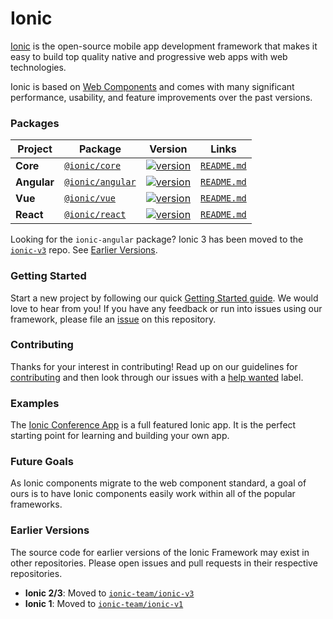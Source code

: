 # Ionic

[Ionic](https://ionicframework.com/) is the open-source mobile app development framework that makes it easy to
build top quality native and progressive web apps with web technologies.

Ionic is based on [Web Components](https://www.webcomponents.org/introduction) and comes with many significant performance, usability, and feature improvements over the past versions.


### Packages

| Project | Package | Version | Links |
| ------- | ------- | ------- |:-----:|
| **Core** | [`@ionic/core`](https://www.npmjs.com/package/@ionic/core) | [![version](https://img.shields.io/npm/v/@ionic/core/latest.svg)](https://www.npmjs.com/package/@ionic/core) | [`README.md`](core/README.md)
| **Angular** | [`@ionic/angular`](https://www.npmjs.com/package/@ionic/angular) | [![version](https://img.shields.io/npm/v/@ionic/angular/latest.svg)](https://www.npmjs.com/package/@ionic/angular) | [`README.md`](angular/README.md)
| **Vue** | [`@ionic/vue`](https://www.npmjs.com/package/@ionic/vue) | [![version](https://img.shields.io/npm/v/@ionic/vue/latest.svg)](https://www.npmjs.com/package/@ionic/vue) | [`README.md`](vue/README.md)
| **React** | [`@ionic/react`](https://www.npmjs.com/package/@ionic/react) | [![version](https://img.shields.io/npm/v/@ionic/react/latest.svg)](https://www.npmjs.com/package/@ionic/react) | [`README.md`](packages/react/README.md)

Looking for the `ionic-angular` package? Ionic 3 has been moved to the [`ionic-v3`](https://github.com/ionic-team/ionic-v3) repo. See [Earlier Versions](#earlier-versions).

### Getting Started

Start a new project by following our quick [Getting Started guide](https://ionicframework.com/getting-started/).
We would love to hear from you! If you have any feedback or run into issues using our framework, please file
an [issue](https://github.com/ionic-team/ionic/issues/new) on this repository.


### Contributing

Thanks for your interest in contributing! Read up on our guidelines for
[contributing](https://github.com/ionic-team/ionic/blob/master/.github/CONTRIBUTING.md)
and then look through our issues with a [help wanted](https://github.com/ionic-team/ionic/issues?q=is%3Aopen+is%3Aissue+label%3A%22help+wanted%22)
label.


### Examples

The [Ionic Conference App](https://github.com/ionic-team/ionic-conference-app) is a full featured Ionic app.
It is the perfect starting point for learning and building your own app.


### Future Goals

As Ionic components migrate to the web component standard, a goal of ours is to have Ionic components easily work within all of the popular frameworks.

### Earlier Versions

The source code for earlier versions of the Ionic Framework may exist in other repositories. Please open issues and pull requests in their respective repositories.

* **Ionic 2/3**: Moved to [`ionic-team/ionic-v3`](https://github.com/ionic-team/ionic-v3)
* **Ionic 1**: Moved to [`ionic-team/ionic-v1`](https://github.com/ionic-team/ionic-v1)
